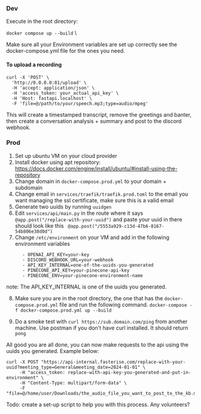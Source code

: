 ### Dev
Execute in the root directory:

`docker compose up --build` \

Make sure all your Environment variables are set up correctly see the
docker-compose.yml file for the ones you need.

#### To upload a recording
```
curl -X 'POST' \
  'http://0.0.0.0:81/upload' \
  -H 'accept: application/json' \
  -H 'access_token: your_actual_api_key' \
  -H 'Host: fastapi.localhost' \
  -F 'file=@/path/to/your/speech.mp3;type=audio/mpeg'
  ```

This will create a timestamped transcript, remove the greetings and
banter, then create a conversation analysis + summary and post to the
discord webhook.

### Prod
1. Set up ubuntu VM on your cloud provider
2. Install docker using apt repository: https://docs.docker.com/engine/install/ubuntu/#install-using-the-repository
3. Change domain in `docker-compose.prod.yml` to your domain + subdomain
4. Change email in `services/traefik/traefik.prod.toml` to the email you
   want managing the ssl certificate, make sure this is a valid email
5. Generate two uuids by running `uuidgen`
6. Edit `services/api/main.py` in the route where it says `
@app.post("/replace-with-your-uuid")` and paste your uuid in there
should look like this `
@app.post("/5553a929-c13d-47b6-8167-54b806e38d0d")`
7. Change `/etc/environment` on your VM and add in the following
environment variables
```
      - OPENAI_API_KEY=your-key
      - DISCORD_WEBHOOK_URL=your-webhook
      - API_KEY_INTERNAL=one-of-the-uuids-you-generated
      - PINECONE_API_KEY=your-pinecone-api-key
      - PINECONE_ENV=your-pinecone-environment-name
```
note: The API_KEY_INTERNAL is one of the uuids you generated.


8. Make sure you are in the root directory, the one that has the
   `docker-compose.prod.yml` file and run the following command.
    `docker-compose -f docker-compose.prod.yml up --build`


9. Do a smoke test with `curl https://sub.domain.com/ping` from another
   machine. Use postman if you don't have curl installed. It should
   return `pong`

All good you are all done, you can now make requests to the api using
the uuids you generated. Example below:

```
curl -X POST "https://api-internal.fasterise.com/replace-with-your-uuid?meeting_type=General&meeting_date=2024-01-01" \
     -H "access_token: replace-with-api-key-you-generated-and-put-in-environment" \
     -H "Content-Type: multipart/form-data" \
     -F "file=@/home/user/Downloads/the_audio_file_you_want_to_post_to_the_kb.m4a;type=audio/mpeg"

```

Todo: create a set-up script to help you with this process. Any
volunteers?



